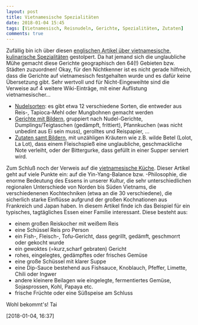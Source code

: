 ```yaml
---
layout: post
title: Vietnamesische Spezialitäten
date: 2018-01-04 15:45
tags: [Vietnamesisch, Reisnudeln, Gerichte, Spezialitäten, Zutaten]
comments: true
---
```

Zufällig bin ich über diesen [englischen Artikel über vietnamesische, kulinarische Spezialitäten](https://en.wikipedia.org/wiki/List_of_Vietnamese_culinary_specialities) gestolpert. Da hat jemand sich die unglaubliche Mühe gemacht diese Gerichte geographisch den 64(!) Gebieten bzw. Städten zuzuordnen! Okay, für den Nichtkenner ist es nicht gerade hilfreich, dass die Gerichte auf vietnamesisch festgehalten wurde und es dafür keine Übersetzung gibt. Sehr wertvoll und für Nicht-Eingeweihte sind die Verweise auf 4 weitere Wiki-Einträge, mit einer Auflistung vietnamesischer...

* [Nudelsorten](https://en.wikipedia.org/wiki/Vietnamese_noodles): es gibt etwa 12 verschiedene Sorten, die entweder aus Reis-, Tapioca-Mehl oder Mungbohnen gemacht werden
* [Gerichte mit Bildern](https://en.wikipedia.org/wiki/List_of_Vietnamese_dishes), gruppiert nach Nudel-Gerichte, Dumplings/Teigtaschen (gedämpft, frittiert), Pfannkuchen (was nicht unbedint aus Ei sein muss), gerolltes und Reispapier, ...
* [Zutaten samt Bildern](https://en.wikipedia.org/wiki/List_of_Vietnamese_ingredients), mit unzähligen Kräutern wie z.B. wilde Betel (Lolot, La Lot), dass einem Fleischspieß eine unglaubliche, geschmackliche Note verleiht, oder der Bittergurke, dass gefüllt in einer Supper serviert wird.

Zum Schluß noch der Verweis auf die [vietnamesische Küche](https://en.wikipedia.org/wiki/Vietnamese_cuisine). Dieser Artikel geht auf viele Punkte ein: auf die Yin-Yang-Balance bzw. -Philosophie, die enorme Bedeutung des Essens in unserer Kultur, die sehr unterschiedlichen regionalen Unterschiede von Norden bis Süden Vietnams, die verschiedenenen Kochtechniken (etwa an die 30 verschiedene), die sicherlich starke Einflüsse aufgrund der großen Kochnationen aus Frankreich und Japan haben. In diesem Artikel finde ich das Beispiel für ein typisches, tagtägliches Essen einer Familie interessant. Diese besteht aus:

* einem großen Reiskocher mit weißem Reis
* eine Schüssel Reis pro Person
* ein Fish-, Fleisch-, Tofu-Gericht, dass gegrillt, gedämft, geschmorrt oder gekocht wurde
* ein gewoktes (=kurz,scharf gebraten) Gericht
* rohes, eingelegtes, gedämpftes oder frisches Gemüse
* eine große Schüssel mit klarer Suppe
* eine Dip-Sauce bestehend aus Fishsauce, Knoblauch, Pfeffer, Limette, Chili oder Ingwer
* andere kleinere Beilagen wie eingelegte, fermentiertes Gemüse, Sojasprossen, Kohl, Papaya etc.
* frische Früchte oder eine Süßspeise am Schluss

Wohl bekommt's! Tai

[2018-01-04, 16:37]
